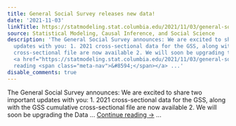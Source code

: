 ```yaml
---
title: General Social Survey releases new data!
date: '2021-11-03'
linkTitle: https://statmodeling.stat.columbia.edu/2021/11/03/general-social-survey-releases-new-data/
source: Statistical Modeling, Causal Inference, and Social Science
description: 'The General Social Survey announces: We are excited to share two important
  updates with you: 1. 2021 cross-sectional data for the GSS, along with the GSS cumulative
  cross-sectional file are now available 2. We will soon be upgrading the Data &#8230;
  <a href="https://statmodeling.stat.columbia.edu/2021/11/03/general-social-survey-releases-new-data/">Continue
  reading <span class="meta-nav">&#8594;</span></a> ...'
disable_comments: true
---
```

The General Social Survey announces: We are excited to share two important updates with you: 1. 2021 cross-sectional data for the GSS, along with the GSS cumulative cross-sectional file are now available 2. We will soon be upgrading the Data &#8230; <a href="https://statmodeling.stat.columbia.edu/2021/11/03/general-social-survey-releases-new-data/">Continue reading <span class="meta-nav">&#8594;</span></a> ...